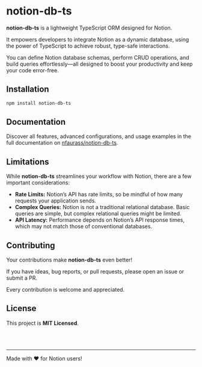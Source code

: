 # notion-db-ts

**notion-db-ts** is a lightweight TypeScript ORM designed for Notion.

It empowers developers to integrate Notion as a dynamic database, using the power of TypeScript to achieve robust, type-safe interactions.

You can define Notion database schemas, perform CRUD operations, and build queries effortlessly—all designed to boost your productivity and keep your code error-free.

## Installation

```bash
npm install notion-db-ts
```

## Documentation

Discover all features, advanced configurations, and usage examples in the full documentation on [nfaurass/notion-db-ts](https://github.com/nfaurass/notion-db-ts).

## Limitations

While **notion-db-ts** streamlines your workflow with Notion, there are a few important considerations:
- **Rate Limits:** Notion’s API has rate limits, so be mindful of how many requests your application sends.
- **Complex Queries:** Notion is not a traditional relational database. Basic queries are simple, but complex relational queries might be limited.
- **API Latency:** Performance depends on Notion’s API response times, which may not match those of conventional databases.

## Contributing

Your contributions make **notion-db-ts** even better!

If you have ideas, bug reports, or pull requests, please open an issue or submit a PR.

Every contribution is welcome and appreciated.

## License

This project is **MIT Licensed**.

<br>
<br>

-----

Made with ❤️ for Notion users!